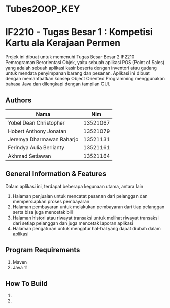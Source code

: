 # Tubes2OOP_KEY

# IF2210 - Tugas Besar 1 : Kompetisi Kartu ala Kerajaan Permen

Projek ini dibuat untuk memenuhi Tugas Besar Besar 2 IF2210 Pemrograman Berorientasi Objek, yaitu sebuah aplikasi POS (Point of Sales) yang adalah sebuah aplikasi kasir beserta dengan inventori atau gudang untuk mendata penyimpanan barang dan pesanan. Aplikasi ini dibuat dengan memanfaatkan konsep Object Oriented Programming menggunakan bahasa Java dan dilengkapi dengan tampilan GUI. 


## Authors 

| Nama                        |  Nim      |
|-----------------------------|-----------|
| Yobel Dean Christopher      | 13521067  |
| Hobert Anthony Jonatan      | 13521079  |
| Jeremya Dharmawan Raharjo   | 13521131  |
| Ferindya Aulia Berlianty    | 13521161  |
| Akhmad Setiawan             | 13521164  |


## General Information & Features 
Dalam aplikasi ini, terdapat beberapa kegunaan utama, antara lain
1. Halaman penjualan untuk mencatat pesanan dari pelanggan dan mempersiapkan proses pembayaran
2. Halaman pembayaran untuk melakukan pembayaran dari tiap pelanggan serta bisa juga mencetak bill
3. Halaman histori atau riwayat transaksi untuk melihat riwayat transaksi dari setiap pelanggan dan juga mencetak laporan aplikasi
4. Halaman pengaturan untuk mengatur hal-hal yang dapat diubah dalam aplikasi 

## Program Requirements
1. Maven
2. Java 11 

## How To Build
1. 
2. 
